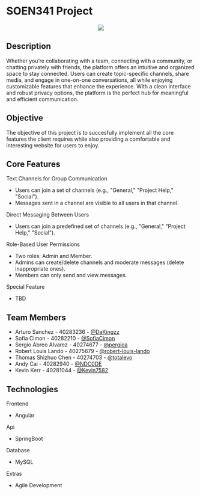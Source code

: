# SOEN341 Project
<p align="center">
  <a aria-label="Github" href="#">
    <img src="https://img.shields.io/badge/GitHub-100000?style=for-the-badge&logo=github&logoColor=white">
  </a>
</p>

## Description

Whether you’re collaborating with a team, connecting with a community, or chatting privately with friends, the platform offers an intuitive and organized space to stay connected. Users can create topic-specific channels, share media, and engage in one-on-one conversations, all while enjoying customizable features that enhance the experience. With a clean interface and robust privacy options, the platform is the perfect hub for meaningful and efficient communication.

## Objective
The objective of this project is to succesfully implement all the core features the client requires while also providing a comfortable and interesting website for users to enjoy.

## Core Features
Text Channels for Group Communication
* Users can join a set of channels (e.g., "General," "Project Help," "Social").
* Messages sent in a channel are visible to all users in that channel.

Direct Messaging Between Users  
* Users can join a predefined set of channels (e.g., "General," "Project Help," "Social").

Role-Based User Permissions
* Two roles: Admin and Member.
* Admins can create/delete channels and moderate messages (delete inappropriate ones).
* Members can only send and view messages.

Special Feature
* TBD

## Team Members
* Arturo Sanchez       - 40283236 - [@DaKingzz](https://github.com//DaKingzz)
* Sofia Cimon          - 40282210 - [@SofiaCimon](https://github.com/SofiaCimon)
* Sergio Abreo Alvarez - 40274677 - [@pergioa](https://github.com/pergioa)
* Robert Louis Lando   - 40275679 - [@robert-louis-lando](https://github.com/robert-louis-lando)
* Thomas Shizhuo Chen  - 40274703 - [@totalevo](https://github.com/totalevo)
* Andy Cai             - 40282940 - [@NDC0DE](https://github.com/NDC0DE)
* Kevin Kerr           - 40281044 - [@Kevin7582](https://github.com/Kevin7582)

## Technologies
Frontend 
* Angular

Api
* SpringBoot

Database
* MySQL

Extras
* Agile Development

